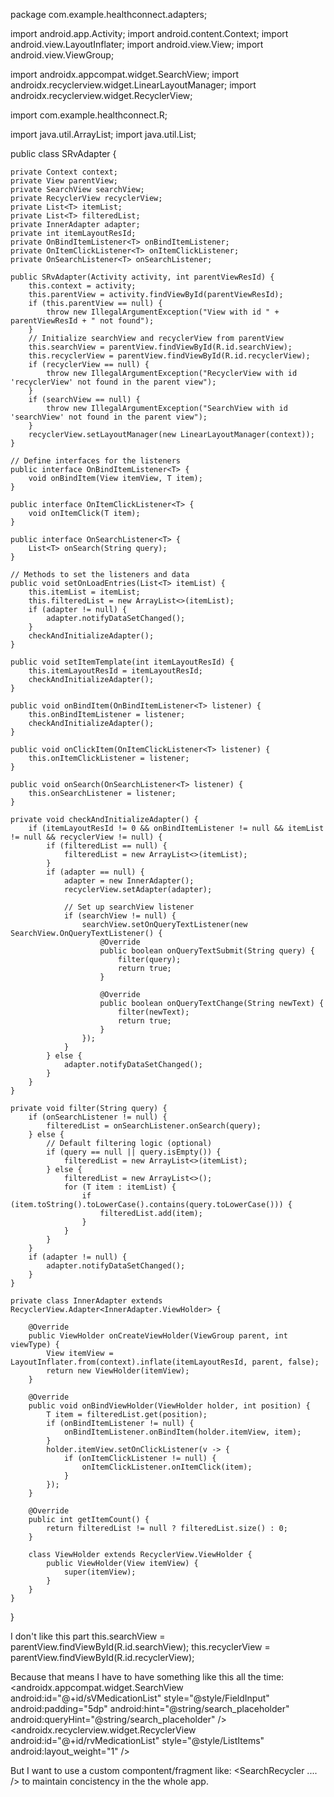 package com.example.healthconnect.adapters;

import android.app.Activity;
import android.content.Context;
import android.view.LayoutInflater;
import android.view.View;
import android.view.ViewGroup;

import androidx.appcompat.widget.SearchView;
import androidx.recyclerview.widget.LinearLayoutManager;
import androidx.recyclerview.widget.RecyclerView;

import com.example.healthconnect.R;

import java.util.ArrayList;
import java.util.List;

public class SRvAdapter<T> {

    private Context context;
    private View parentView;
    private SearchView searchView;
    private RecyclerView recyclerView;
    private List<T> itemList;
    private List<T> filteredList;
    private InnerAdapter adapter;
    private int itemLayoutResId;
    private OnBindItemListener<T> onBindItemListener;
    private OnItemClickListener<T> onItemClickListener;
    private OnSearchListener<T> onSearchListener;

    public SRvAdapter(Activity activity, int parentViewResId) {
        this.context = activity;
        this.parentView = activity.findViewById(parentViewResId);
        if (this.parentView == null) {
            throw new IllegalArgumentException("View with id " + parentViewResId + " not found");
        }
        // Initialize searchView and recyclerView from parentView
        this.searchView = parentView.findViewById(R.id.searchView);
        this.recyclerView = parentView.findViewById(R.id.recyclerView);
        if (recyclerView == null) {
            throw new IllegalArgumentException("RecyclerView with id 'recyclerView' not found in the parent view");
        }
        if (searchView == null) {
            throw new IllegalArgumentException("SearchView with id 'searchView' not found in the parent view");
        }
        recyclerView.setLayoutManager(new LinearLayoutManager(context));
    }

    // Define interfaces for the listeners
    public interface OnBindItemListener<T> {
        void onBindItem(View itemView, T item);
    }

    public interface OnItemClickListener<T> {
        void onItemClick(T item);
    }

    public interface OnSearchListener<T> {
        List<T> onSearch(String query);
    }

    // Methods to set the listeners and data
    public void setOnLoadEntries(List<T> itemList) {
        this.itemList = itemList;
        this.filteredList = new ArrayList<>(itemList);
        if (adapter != null) {
            adapter.notifyDataSetChanged();
        }
        checkAndInitializeAdapter();
    }

    public void setItemTemplate(int itemLayoutResId) {
        this.itemLayoutResId = itemLayoutResId;
        checkAndInitializeAdapter();
    }

    public void onBindItem(OnBindItemListener<T> listener) {
        this.onBindItemListener = listener;
        checkAndInitializeAdapter();
    }

    public void onClickItem(OnItemClickListener<T> listener) {
        this.onItemClickListener = listener;
    }

    public void onSearch(OnSearchListener<T> listener) {
        this.onSearchListener = listener;
    }

    private void checkAndInitializeAdapter() {
        if (itemLayoutResId != 0 && onBindItemListener != null && itemList != null && recyclerView != null) {
            if (filteredList == null) {
                filteredList = new ArrayList<>(itemList);
            }
            if (adapter == null) {
                adapter = new InnerAdapter();
                recyclerView.setAdapter(adapter);

                // Set up searchView listener
                if (searchView != null) {
                    searchView.setOnQueryTextListener(new SearchView.OnQueryTextListener() {
                        @Override
                        public boolean onQueryTextSubmit(String query) {
                            filter(query);
                            return true;
                        }

                        @Override
                        public boolean onQueryTextChange(String newText) {
                            filter(newText);
                            return true;
                        }
                    });
                }
            } else {
                adapter.notifyDataSetChanged();
            }
        }
    }

    private void filter(String query) {
        if (onSearchListener != null) {
            filteredList = onSearchListener.onSearch(query);
        } else {
            // Default filtering logic (optional)
            if (query == null || query.isEmpty()) {
                filteredList = new ArrayList<>(itemList);
            } else {
                filteredList = new ArrayList<>();
                for (T item : itemList) {
                    if (item.toString().toLowerCase().contains(query.toLowerCase())) {
                        filteredList.add(item);
                    }
                }
            }
        }
        if (adapter != null) {
            adapter.notifyDataSetChanged();
        }
    }

    private class InnerAdapter extends RecyclerView.Adapter<InnerAdapter.ViewHolder> {

        @Override
        public ViewHolder onCreateViewHolder(ViewGroup parent, int viewType) {
            View itemView = LayoutInflater.from(context).inflate(itemLayoutResId, parent, false);
            return new ViewHolder(itemView);
        }

        @Override
        public void onBindViewHolder(ViewHolder holder, int position) {
            T item = filteredList.get(position);
            if (onBindItemListener != null) {
                onBindItemListener.onBindItem(holder.itemView, item);
            }
            holder.itemView.setOnClickListener(v -> {
                if (onItemClickListener != null) {
                    onItemClickListener.onItemClick(item);
                }
            });
        }

        @Override
        public int getItemCount() {
            return filteredList != null ? filteredList.size() : 0;
        }

        class ViewHolder extends RecyclerView.ViewHolder {
            public ViewHolder(View itemView) {
                super(itemView);
            }
        }
    }
}


I don't like this part
this.searchView = parentView.findViewById(R.id.searchView);
        this.recyclerView = parentView.findViewById(R.id.recyclerView);


Because that means I have to have something like this all the time:
<LinearLayout style="@style/Field">
            <androidx.appcompat.widget.SearchView
                android:id="@+id/sVMedicationList"
                style="@style/FieldInput"
                android:padding="5dp"
                android:hint="@string/search_placeholder"
                android:queryHint="@string/search_placeholder" />
        </LinearLayout>
        <androidx.recyclerview.widget.RecyclerView
            android:id="@+id/rvMedicationList"
            style="@style/ListItems"
            android:layout_weight="1" />


But I want to use a custom compontent/fragment like: 
<SearchRecycler .... /> to maintain concistency in the the whole app.